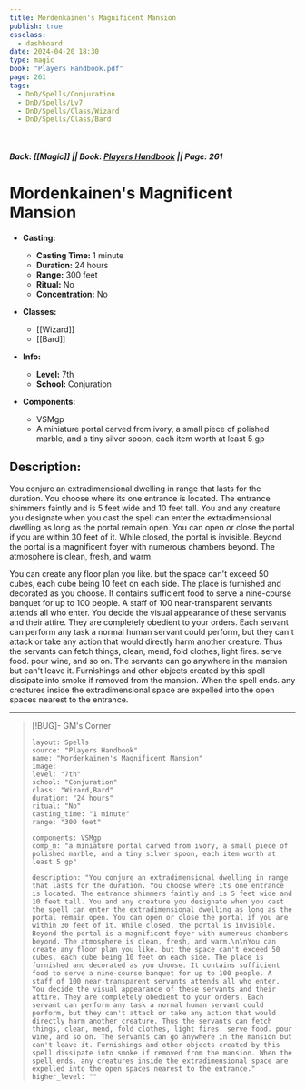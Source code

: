 ```yaml
---
title: Mordenkainen's Magnificent Mansion
publish: true
cssclass:
  - dashboard
date: 2024-04-20 18:30
type: magic
book: "Players Handbook.pdf"
page: 261
tags:
  - DnD/Spells/Conjuration
  - DnD/Spells/Lv7
  - DnD/Spells/Class/Wizard
  - DnD/Spells/Class/Bard

---
```


##### Back: [[Magic]] || Book: [Players Handbook](https://drive.google.com/drive/folders/1O5bhpYizcIT5xxAoLOuzCRht_PVS7VSG?usp=sharing) || Page: 261

# Mordenkainen's Magnificent Mansion

- **Casting:**
    - **Casting Time:** 1 minute
    - **Duration:** 24 hours
    - **Range:** 300 feet
    - **Ritual:** No
    - **Concentration:** No
- **Classes:**
    - [[Wizard]]
    - [[Bard]]

- **Info:**
    - **Level:** 7th
    - **School:** Conjuration
- **Components:**
    - VSMgp
    - A miniature portal carved from ivory, a small piece of polished marble, and a tiny silver spoon, each item worth at least 5 gp

## Description:
You conjure an extradimensional dwelling in range that lasts for the duration. You choose where its one entrance is located. The entrance shimmers faintly and is 5 feet wide and 10 feet tall. You and any creature you designate when you cast the spell can enter the extradimensional dwelling as long as the portal remain open. You can open or close the portal if you are within 30 feet of it. While closed, the portal is invisible. Beyond the portal is a magnificent foyer with numerous chambers beyond. The atmosphere is clean, fresh, and warm.

You can create any floor plan you like. but the space can't exceed 50 cubes, each cube being 10 feet on each side. The place is furnished and decorated as you choose. It contains sufficient food to serve a nine-course banquet for up to 100 people. A staff of 100 near-transparent servants attends all who enter. You decide the visual appearance of these servants and their attire. They are completely obedient to your orders. Each servant can perform any task a normal human servant could perform, but they can't attack or take any action that would directly harm another creature. Thus the servants can fetch things, clean, mend, fold clothes, light fires. serve food. pour wine, and so on. The servants can go anywhere in the mansion but can't leave it. Furnishings and other objects created by this spell dissipate into smoke if removed from the mansion. When the spell ends. any creatures inside the extradimensional space are expelled into the open spaces nearest to the entrance.



---

> [!BUG]- GM's Corner
>
> ```statblock
> layout: Spells
> source: "Players Handbook"
> name: "Mordenkainen's Magnificent Mansion"
> image: 
> level: "7th"
> school: "Conjuration"
> class: "Wizard,Bard"
> duration: "24 hours"
> ritual: "No"
> casting_time: "1 minute"
> range: "300 feet"
>
> components: VSMgp
> comp_m: "a miniature portal carved from ivory, a small piece of polished marble, and a tiny silver spoon, each item worth at least 5 gp"
>
> description: "You conjure an extradimensional dwelling in range that lasts for the duration. You choose where its one entrance is located. The entrance shimmers faintly and is 5 feet wide and 10 feet tall. You and any creature you designate when you cast the spell can enter the extradimensional dwelling as long as the portal remain open. You can open or close the portal if you are within 30 feet of it. While closed, the portal is invisible. Beyond the portal is a magnificent foyer with numerous chambers beyond. The atmosphere is clean, fresh, and warm.\n\nYou can create any floor plan you like. but the space can't exceed 50 cubes, each cube being 10 feet on each side. The place is furnished and decorated as you choose. It contains sufficient food to serve a nine-course banquet for up to 100 people. A staff of 100 near-transparent servants attends all who enter. You decide the visual appearance of these servants and their attire. They are completely obedient to your orders. Each servant can perform any task a normal human servant could perform, but they can't attack or take any action that would directly harm another creature. Thus the servants can fetch things, clean, mend, fold clothes, light fires. serve food. pour wine, and so on. The servants can go anywhere in the mansion but can't leave it. Furnishings and other objects created by this spell dissipate into smoke if removed from the mansion. When the spell ends. any creatures inside the extradimensional space are expelled into the open spaces nearest to the entrance."
> higher_level: ""
> ```
